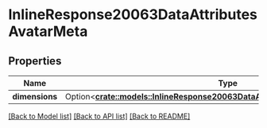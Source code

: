 # InlineResponse20063DataAttributesAvatarMeta

## Properties

Name | Type | Description | Notes
------------ | ------------- | ------------- | -------------
**dimensions** | Option<[**crate::models::InlineResponse20063DataAttributesAvatarMetaDimensions**](inline_response_200_63_data_attributes_avatar_meta_dimensions.md)> |  | [optional]

[[Back to Model list]](../README.md#documentation-for-models) [[Back to API list]](../README.md#documentation-for-api-endpoints) [[Back to README]](../README.md)


